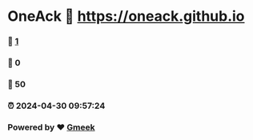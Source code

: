 # OneAck :link: https://oneack.github.io 
### :page_facing_up: [1](https://oneack.github.io/tag.html) 
### :speech_balloon: 0 
### :hibiscus: 50 
### :alarm_clock: 2024-04-30 09:57:24 
### Powered by :heart: [Gmeek](https://github.com/Meekdai/Gmeek)
